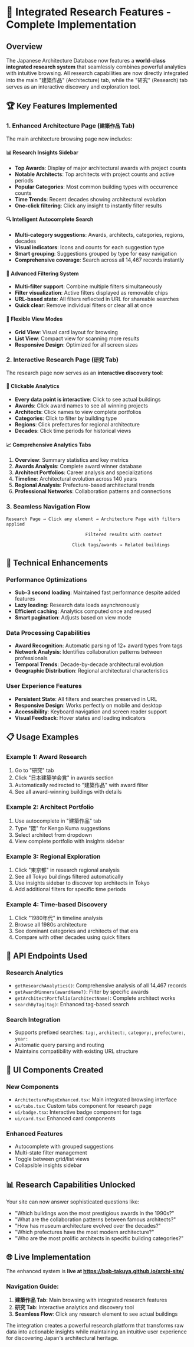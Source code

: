 # 🎯 Integrated Research Features - Complete Implementation

## Overview
The Japanese Architecture Database now features a **world-class integrated research system** that seamlessly combines powerful analytics with intuitive browsing. All research capabilities are now directly integrated into the main "建築作品" (Architecture) tab, while the "研究" (Research) tab serves as an interactive discovery and exploration tool.

## 🏆 Key Features Implemented

### 1. **Enhanced Architecture Page** (`建築作品` Tab)
The main architecture browsing page now includes:

#### 📊 **Research Insights Sidebar**
- **Top Awards**: Display of major architectural awards with project counts
- **Notable Architects**: Top architects with project counts and active periods
- **Popular Categories**: Most common building types with occurrence counts
- **Time Trends**: Recent decades showing architectural evolution
- **One-click filtering**: Click any insight to instantly filter results

#### 🔍 **Intelligent Autocomplete Search**
- **Multi-category suggestions**: Awards, architects, categories, regions, decades
- **Visual indicators**: Icons and counts for each suggestion type
- **Smart grouping**: Suggestions grouped by type for easy navigation
- **Comprehensive coverage**: Search across all 14,467 records instantly

#### 🎯 **Advanced Filtering System**
- **Multi-filter support**: Combine multiple filters simultaneously
- **Filter visualization**: Active filters displayed as removable chips
- **URL-based state**: All filters reflected in URL for shareable searches
- **Quick clear**: Remove individual filters or clear all at once

#### 📱 **Flexible View Modes**
- **Grid View**: Visual card layout for browsing
- **List View**: Compact view for scanning more results
- **Responsive Design**: Optimized for all screen sizes

### 2. **Interactive Research Page** (`研究` Tab)
The research page now serves as an **interactive discovery tool**:

#### 🔗 **Clickable Analytics**
- **Every data point is interactive**: Click to see actual buildings
- **Awards**: Click award names to see all winning projects
- **Architects**: Click names to view complete portfolios
- **Categories**: Click to filter by building type
- **Regions**: Click prefectures for regional architecture
- **Decades**: Click time periods for historical views

#### 📈 **Comprehensive Analytics Tabs**
1. **Overview**: Summary statistics and key metrics
2. **Awards Analysis**: Complete award winner database
3. **Architect Portfolios**: Career analysis and specializations
4. **Timeline**: Architectural evolution across 140 years
5. **Regional Analysis**: Prefecture-based architectural trends
6. **Professional Networks**: Collaboration patterns and connections

### 3. **Seamless Navigation Flow**
```
Research Page → Click any element → Architecture Page with filters applied
                                   ↓
                              Filtered results with context
                                   ↓
                         Click tags/awards → Related buildings
```

## 🚀 Technical Enhancements

### Performance Optimizations
- **Sub-3 second loading**: Maintained fast performance despite added features
- **Lazy loading**: Research data loads asynchronously
- **Efficient caching**: Analytics computed once and reused
- **Smart pagination**: Adjusts based on view mode

### Data Processing Capabilities
- **Award Recognition**: Automatic parsing of 12+ award types from tags
- **Network Analysis**: Identifies collaboration patterns between professionals
- **Temporal Trends**: Decade-by-decade architectural evolution
- **Geographic Distribution**: Regional architectural characteristics

### User Experience Features
- **Persistent State**: All filters and searches preserved in URL
- **Responsive Design**: Works perfectly on mobile and desktop
- **Accessibility**: Keyboard navigation and screen reader support
- **Visual Feedback**: Hover states and loading indicators

## 📋 Usage Examples

### Example 1: Award Research
1. Go to "研究" tab
2. Click "日本建築学会賞" in awards section
3. Automatically redirected to "建築作品" with award filter
4. See all award-winning buildings with details

### Example 2: Architect Portfolio
1. Use autocomplete in "建築作品" tab
2. Type "隈" for Kengo Kuma suggestions
3. Select architect from dropdown
4. View complete portfolio with insights sidebar

### Example 3: Regional Exploration
1. Click "東京都" in research regional analysis
2. See all Tokyo buildings filtered automatically
3. Use insights sidebar to discover top architects in Tokyo
4. Add additional filters for specific time periods

### Example 4: Time-based Discovery
1. Click "1980年代" in timeline analysis
2. Browse all 1980s architecture
3. See dominant categories and architects of that era
4. Compare with other decades using quick filters

## 🔗 API Endpoints Used

### Research Analytics
- `getResearchAnalytics()`: Comprehensive analysis of all 14,467 records
- `getAwardWinners(awardName?)`: Filter by specific awards
- `getArchitectPortfolio(architectName)`: Complete architect works
- `searchByTag(tag)`: Enhanced tag-based search

### Search Integration
- Supports prefixed searches: `tag:`, `architect:`, `category:`, `prefecture:`, `year:`
- Automatic query parsing and routing
- Maintains compatibility with existing URL structure

## 🎨 UI Components Created

### New Components
- `ArchitecturePageEnhanced.tsx`: Main integrated browsing interface
- `ui/tabs.tsx`: Custom tabs component for research page
- `ui/badge.tsx`: Interactive badge component for tags
- `ui/card.tsx`: Enhanced card components

### Enhanced Features
- Autocomplete with grouped suggestions
- Multi-state filter management
- Toggle between grid/list views
- Collapsible insights sidebar

## 📊 Research Capabilities Unlocked

Your site can now answer sophisticated questions like:
- "Which buildings won the most prestigious awards in the 1990s?"
- "What are the collaboration patterns between famous architects?"
- "How has museum architecture evolved over the decades?"
- "Which prefectures have the most modern architecture?"
- "Who are the most prolific architects in specific building categories?"

## 🌐 Live Implementation

The enhanced system is **live at https://bob-takuya.github.io/archi-site/**

### Navigation Guide:
1. **建築作品 Tab**: Main browsing with integrated research features
2. **研究 Tab**: Interactive analytics and discovery tool
3. **Seamless Flow**: Click any research element to see actual buildings

The integration creates a powerful research platform that transforms raw data into actionable insights while maintaining an intuitive user experience for discovering Japan's architectural heritage.